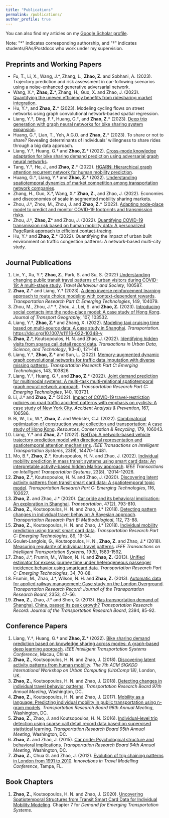 ```yaml
---
title: "Publications"
permalink: /publications/
author_profile: true
---
```



You can also find my articles on my [Google Scholar profile](https://scholar.google.com/citations?user=71vGYtcAAAAJ).

Note: "\*" indicates corresponding authorship, and "&dagger;" indicates students/RAs/Postdocs who work under my supervision.

## Preprints and Working Papers
* Fu, T., Li, X., Wang, J.\*, Zhang, L., **Zhao, Z.** and Sobhani, A. (2023). Trajectory prediction and risk assessment in car-following scenarios using a noise-enhanced generative adversarial network.
* Wang, X.&dagger;, **Zhao, Z.**\*, Zhang, H., Guo, X. and Zhao, J. (2023). [Quantifying the uneven efficiency benefits from ridesharing market integration](https://arxiv.org/abs/2303.13520).
* Hu, Y.&dagger;, and **Zhao, Z.**\* (2023). Modeling cycling flows on street networks using graph convolutional network-based spatial regression.
* Liang, Y.&dagger;, Ding, F.&dagger;, Huang, G.&dagger;, and **Zhao, Z.**\* (2023). [Deep trip generation with graph neural networks for bike sharing system expansion](https://arxiv.org/abs/2303.11977).
* Huang, G.&dagger;, Lian, T., Yeh, A.G.O. and **Zhao, Z.**\* (2023). To share or not to share? Revealing determinants of individuals' willingness to share rides through a big data approach.
* Liang, Y.&dagger;, Huang, G.&dagger; and **Zhao, Z.**\* (2022). [Cross-mode knowledge adaptation for bike sharing demand prediction using adversarial graph neural networks](https://arxiv.org/abs/2211.08903).
* Tang, Y.&dagger;, He, J., and **Zhao, Z.**\* (2022). [HGARN: Hierarchical graph attention recurrent network for human mobility prediction](https://arxiv.org/abs/2210.07765).
* Huang, G.&dagger;, Liang, Y.&dagger; and **Zhao, Z.**\* (2022). [Understanding spatiotemporal dynamics of market competition among transportation network companies](https://papers.ssrn.com/sol3/papers.cfm?abstract_id=4203695).
* Zhang, H., Guo, X.\*, Wang, X.&dagger; **Zhao, Z.**, and Zhao, J. (2022). Economies and diseconomies of scale in segmented mobility sharing markets.
* Zhou, J.&dagger;, Zhou, M., Zhou, J. and **Zhao, Z.**\* (2022). [Adapting node-place model to predict and monitor COVID-19 footprints and transmission risks](
https://doi.org/10.48550/arXiv.2301.00117).
* Zhou, J.&dagger;, **Zhao, Z**\* and Zhou, J. (2022). [Quantifying COVID-19 transmission risk based on human mobility data: A personalized PageRank approach to efficient contact-tracing](https://doi.org/10.48550/arXiv.2210.01005).
* Hu, Y.&dagger; and **Zhao, Z.**\* (2022). Quantifying the impact of urban built environment on traffic congestion patterns: A network-based multi-city study.


## Journal Publications
1. Lin, Y., Xu, Y.\*, **Zhao, Z.**, Park, S. and Su, S. (2022) [Understanding changing public transit travel patterns of urban visitors during COVID-19: A multi-stage study](https://doi.org/10.1016/j.tbs.2023.100587). _Travel Behaviour and Society_, 100587.
1. **Zhao, Z.**\* and Liang, Y.&dagger; (2023). [A deep inverse reinforcement learning approach to route choice modeling with context-dependent rewards](https://doi.org/10.1016/j.trc.2023.104079). _Transportation Research Part C: Emerging Technologies_, 149, 104079.
1. Zhou, M., Zhou, J.\* &dagger;, Zhou, J., Lei, S. and **Zhao, Z.**  (2023). [Introducing social contacts into the node-place model: A case study of Hong Kong](https://doi.org/10.1016/j.jtrangeo.2023.103532). _Journal of Transport Geography_, 107, 103532.
1. Liang, Y.&dagger;, **Zhao, Z.**\* and Zhang, X. (2022). [Modeling taxi cruising time based on multi-source data: A case study in Shanghai](https://doi.org/10.1007/s11116-022-10348-y). _Transportation_. https://doi.org/10.1007/s11116-022-10348-y
1. **Zhao, Z.**\*, Koutsopoulos, H. N. and Zhao, J. (2022). [Identifying hidden visits from sparse call detail record data](https://doi.org/10.1177/27541231221124164). _Transactions in Urban Data, Science, and Technology_, 1(3–4), 121–141.
1. Liang, Y.&dagger;, **Zhao, Z.**\* and Sun, L. (2022). [Memory-augmented dynamic graph convolutional networks for traffic data imputation with diverse missing patterns](https://doi.org/10.1016/j.trc.2022.103826). _Transportation Research Part C: Emerging Technologies_, 143, 103826.
1. Liang, Y.&dagger;, Huang, G.&dagger;, and **Zhao, Z.**\* (2022). [Joint demand prediction for multimodal systems: A multi-task multi-relational spatiotemporal graph neural network approach](https://doi.org/10.1016/j.trc.2022.103731). _Transportation Research Part C: Emerging Technologies_, 140, 103731.
1. Li, J.&dagger; and **Zhao, Z.**\* (2022). [Impact of COVID-19 travel-restriction policies on road traffic accident patterns with emphasis on cyclists: A case study of New York City](https://doi.org/10.1016/j.aap.2022.106586). _Accident Analysis & Prevention_, 167, 106586.
1. Bi, W., Lu, W.\*, **Zhao, Z.** and Webster, C.J. (2022). [Combinatorial optimization of construction waste collection and 
transportation: A case study of Hong Kong](https://doi.org/10.1016/j.resconrec.2021.106043). _Resources, Conservation & Recycling_, 179, 106043.
1. Liang, Y.&dagger; and **Zhao, Z.**\* (2022). [NetTraj: A network-based vehicle trajectory prediction model with directional representation and spatiotemporal attention mechanisms](https://doi.org/10.1109/tits.2021.3129588). _IEEE Transactions on Intelligent Transportation Systems_, 23(9), 14470-14481.
1. Mo, B.&dagger;, **Zhao, Z.**\*, Koutsopoulos, H. N. and Zhao, J. (2022). [Individual mobility prediction in mass transit systems using smart card data: An interpretable activity-based hidden Markov approach](https://doi.org/10.1109/TITS.2021.3109428). _IEEE Transactions on Intelligent Transportation Systems_, 23(8), 12014-12026.
1. **Zhao, Z.**\*, Koutsopoulos, H. N. and Zhao, J. (2020). [Discovering latent activity patterns from transit smart card data: A spatiotemporal topic model](https://doi.org/10.1016/j.trc.2020.102627). _Transportation Research Part C: Emerging Technologies_, 116, 102627.
1. **Zhao, Z.** and Zhao, J.\* (2020). [Car pride and its behavioral implication: An exploration in Shanghai](https://dx.doi.org/10.1007/s11116-018-9917-0). _Transportation_, 47(2), 793-810.
1. **Zhao, Z.**, Koutsopoulos, H. N. and Zhao, J.\* (2018). [Detecting pattern changes in individual travel behavior: 
A Bayesian approach](https://doi.org/10.1016/j.trb.2018.03.017). _Transportation Research Part B: Methodological_, 112, 73-88.
1. **Zhao, Z.**, Koutsopoulos, H. N. and Zhao, J.\* (2018). [Individual mobility prediction using transit smart card data](http://dx.doi.org/10.1016/j.trc.2018.01.022).
 _Transportation Research Part C: Emerging Technologies_, 89, 19-34.
1. Goulet-Langlois, G., Koutsopoulos, H. N., **Zhao, Z.** and Zhao, J.\* (2018). [Measuring regularity of individual travel patterns](https://doi.org/10.1109/TITS.2017.2728704).
 _IEEE Transactions on Intelligent Transportation Systems_, 19(5), 1583-1592.
1. Zhao, J.\*, Frumin, M., Wilson, N. H. and **Zhao, Z.** (2013). [Unified estimator for excess journey time under 
heterogeneous passenger incidence behavior using smartcard data](https://doi.org/10.1016/j.trc.2013.05.009). _Transportation Research Part C: Emerging Technologies_, 34, 70-88.
1. Frumin, M., Zhao, J.\*, Wilson, N. H. and **Zhao, Z.** (2013). [Automatic data for applied railway management: 
Case study on the London Overground](https://doi.org/10.3141/2353-05). _Transportation Research Record: Journal of the Transportation Research Board_, 2353, 47-56.
1. **Zhao, Z.**, Zhao, J.\* and Shen, Q. (2013). [Has transportation demand of Shanghai, China, passed its peak 
growth?](https://doi.org/10.3141/2394-11) _Transportation Research Record: Journal of the Transportation Research Board_, 2394, 85-92.


## Conference Papers
1. Liang, Y.&dagger;, Huang, G.&dagger; and **Zhao, Z.**\* (2022). [Bike sharing demand prediction based on knowledge sharing across modes: A graph-based deep learning approach](https://doi.org/10.1109/ITSC55140.2022.9922276). _IEEE Intelligent Transportation Systems Conference_, Macau, China.
1. **Zhao, Z.**, Koutsopoulos, H. N. and Zhao, J. (2018). [Discovering latent activity patterns from human mobility](http://urbcomp.ist.psu.edu/2018/papers/discovering.pdf). _The 7th ACM SIGKDD International Workshop on Urban Computing (UrbComp'18)_, London, UK.
1. **Zhao, Z.**, Koutsopoulos, H. N. and Zhao, J. (2018). [Detecting changes in individual travel behavior patterns](https://trid.trb.org/view/1494577). _Transportation Research Board 97th Annual Meeting_, Washington, DC.
1. **Zhao, Z.**, Koutsopoulos, H. N. and Zhao, J. (2017). [Mobility as a language: Predicting individual mobility in public transportation using n-gram models](https://trid.trb.org/view/1438738). _Transportation Research Board 96th Annual Meeting_, Washington, DC.
1. **Zhao, Z.**, Zhao, J. and Koutsopoulos, H. N. (2016). [Individual-level trip detection using sparse call detail record data based on supervised statistical learning](https://trid.trb.org/view/1393647). _Transportation Research Board 95th Annual Meeting_, Washington, DC.
1. **Zhao, Z.** and Zhao, J. (2015). [Car pride: Psychological structure and behavioral implications](https://trid.trb.org/view/1336944). _Transportation Research Board 94th Annual Meeting_, Washington, DC.
1. **Zhao, Z.**, Chua G. and Zhao, J. (2012). [Evolution of trip chaining patterns in London from 1991 to 2010](http://onlinepubs.trb.org/onlinepubs/conferences/2012/4thITM/Papers-R/0117-000122.pdf). _Innovations in Travel Modelling Conference_, Tampa, FL.

## Book Chapters
1. **Zhao, Z.**, Koutsopoulos, H. N. and Zhao, J. (2020). [Uncovering Spatiotemporal Structures from Transit Smart Card Data for Individual Mobility Modeling](https://doi.org/10.1016/B978-0-12-815018-4.00007-3). Chapter 7 for _Demand for Emerging Transportation Systems_.

